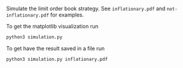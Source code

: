 Simulate the limit order book strategy. See `inflationary.pdf` and `not-inflationary.pdf` for examples.

To get the matplotlib visualization run
```bash
python3 simulation.py
```
To get have the result saved in a file run
```bash
python3 simulation.py inflationary.pdf
```
